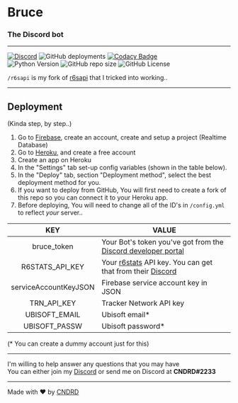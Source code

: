 # Bruce  
### The Discord bot  

---  

[![Discord](https://img.shields.io/discord/402356550133350411.svg?label=&logo=discord&logoColor=ffffff&color=7389D8&labelColor=6A7EC2)](https://discord.gg/sXDbtp4)
![GitHub deployments](https://img.shields.io/github/deployments/CNDRD/Bruce/bruce-discord?label=Deployment&logo=heroku)
[![Codacy Badge](https://api.codacy.com/project/badge/Grade/fbf1a0369b054703a5a337ea37f588c3)](https://app.codacy.com/gh/CNDRD/Bruce)  
![Python Version](https://img.shields.io/badge/python-3.9-blue.svg?logo=python)
![GitHub repo size](https://img.shields.io/github/repo-size/CNDRD/bruce)
![GitHub License](https://img.shields.io/github/license/CNDRD/bruce)  

`/r6sapi` is my fork of [r6sapi](https://github.com/billy-yoyo/RainbowSixSiege-Python-API) that I tricked into working..  

---  

## Deployment  
(Kinda step, by step..)  

1. Go to [Firebase](https://firebase.google.com/), create an account, create and setup a project (Realtime Database)  
2. Go to [Heroku](https://signup.heroku.com/), and create a free account  
3. Create an app on Heroku  
4. In the "Settings" tab set-up config variables (shown in the table below).  
5. In the "Deploy" tab, section "Deployment method", select the best deployment method for you.  
6. If you want to deploy from GitHub, You will first need to create a fork of this repo so you can connect it to your Heroku app.  
7. Before deploying, You will need to change all of the ID's in `/config.yml` to reflect _your_ server..  

|          KEY          | VALUE                                                                                                                            |
|:---------------------:|----------------------------------------------------------------------------------------------------------------------------------|
| bruce_token           | Your Bot's token you've got from the [Discord developer portal](https://discord.com/developers/applications)                     |
| R6STATS_API_KEY       | Your [r6stats](https://r6stats.com/) API key. You can get that from their [Discord](https://discord.com/invite/pUdraS3)          |
| serviceAccountKeyJSON | Firebase service account key in JSON                                                                                             |
| TRN_API_KEY           | Tracker Network API key                                                                                                          |
| UBISOFT_EMAIL         | Ubisoft email*                                                                                                                   |
| UBISOFT_PASSW         | Ubisoft password*                                                                                                                |

(\* You can create a dummy account just for this)  

---  

I'm willing to help answer any questions that you may have  
You can either join my [Discord](https://discord.com/invite/sXDbtp4) or send me on Discord at __CNDRD#2233__  

---  

Made with ❤️ by [CNDRD](https://cndrd.github.io/)  
